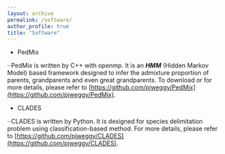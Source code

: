 ```yaml
---
layout: archive
permalink: /software/
author_profile: true
title: "Software"
---
```


* PedMix

⋅⋅PedMix is written by C++ with openmp. It is an **_HMM_** (Hidden Markov Model) based framework designed to infer the admixture proportion of parents, grandparents and even great grandparents. To download or for more details, please refer to [https://github.com/pjweggy/PedMix](https://github.com/pjweggy/PedMix).

* CLADES

⋅⋅CLADES is written by Python. It is designed for species delimitation problem using classification-based method. For more details, please refer to [https://github.com/pjweggy/CLADES](https://github.com/pjweggy/CLADES).


